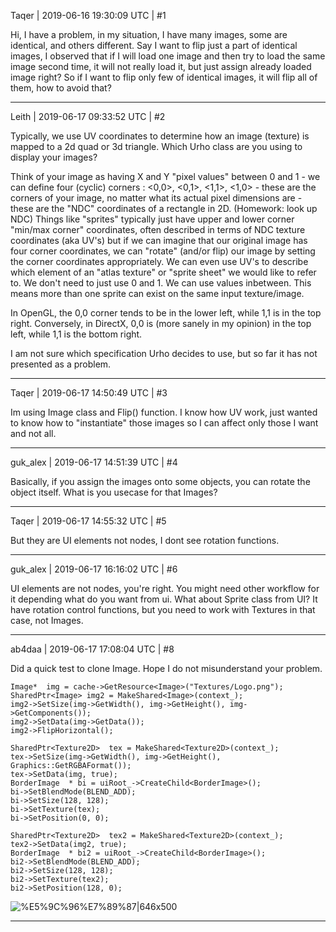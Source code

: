 Taqer | 2019-06-16 19:30:09 UTC | #1

Hi, 
I have a problem, in my situation, I have many images, some are identical, and others different.
Say I want to flip just a part of identical images, I observed that if I will load one image and then try to load the same image second time, it will not really load it, but just assign already loaded image right?
So if I want to flip only few of identical images, it will flip all of them, how to avoid that?

-------------------------

Leith | 2019-06-17 09:33:52 UTC | #2

Typically, we use UV coordinates to determine how an image (texture) is mapped to a 2d quad or 3d triangle. Which Urho class are you using to display your images?

Think of your image as having X and Y "pixel values" between 0 and 1 - we can define four (cyclic) corners : <0,0>, <0,1>, <1,1>, <1,0> - these are the corners of your image, no matter what its actual pixel dimensions are - these are the "NDC" coordinates of a rectangle in 2D. (Homework: look up NDC)
Things like "sprites" typically just have upper and lower corner "min/max corner" coordinates, often described in terms of NDC texture coordinates (aka UV's) but if we can imagine that our original image has four corner coordinates, we can "rotate" (and/or flip) our image by setting the corner coordinates appropriately. 
We can even use UV's to describe which element of an "atlas texture" or "sprite sheet" we would like to refer to. We don't need to just use 0 and 1. We can use values inbetween. This means more than one sprite can exist on the same input texture/image.

In OpenGL, the 0,0 corner tends to be in the lower left, while 1,1 is in the top right.
Conversely, in DirectX, 0,0 is (more sanely in my opinion) in the top left, while 1,1 is the bottom right.

I am not sure which specification Urho decides to use, but so far it has not presented as a problem.

-------------------------

Taqer | 2019-06-17 14:50:49 UTC | #3

Im using Image class and Flip() function. I know how UV work, just wanted to know how to "instantiate" those images so I can affect only those I want and not all.

-------------------------

guk_alex | 2019-06-17 14:51:39 UTC | #4

Basically, if you assign the images onto some objects, you can rotate the object itself. What is you usecase for that Images?

-------------------------

Taqer | 2019-06-17 14:55:32 UTC | #5

But they are UI elements not nodes, I dont see rotation functions.

-------------------------

guk_alex | 2019-06-17 16:16:02 UTC | #6

UI elements are not nodes, you're right. You might need other workflow for it depending what do you want from ui.
What about Sprite class from UI? It have rotation control functions, but you need to work with Textures in that case, not Images.

-------------------------

ab4daa | 2019-06-17 17:08:04 UTC | #8

Did a quick test to clone Image.
Hope I do not misunderstand your problem.

	Image*  img = cache->GetResource<Image>("Textures/Logo.png");
	SharedPtr<Image> img2 = MakeShared<Image>(context_);
	img2->SetSize(img->GetWidth(), img->GetHeight(), img->GetComponents());
	img2->SetData(img->GetData());
	img2->FlipHorizontal();

	SharedPtr<Texture2D>  tex = MakeShared<Texture2D>(context_);
	tex->SetSize(img->GetWidth(), img->GetHeight(), Graphics::GetRGBAFormat());
	tex->SetData(img, true);
	BorderImage  * bi = uiRoot_->CreateChild<BorderImage>();
	bi->SetBlendMode(BLEND_ADD);
	bi->SetSize(128, 128);
	bi->SetTexture(tex);
	bi->SetPosition(0, 0);

	SharedPtr<Texture2D>  tex2 = MakeShared<Texture2D>(context_);
	tex2->SetData(img2, true);
	BorderImage  * bi2 = uiRoot_->CreateChild<BorderImage>();
	bi2->SetBlendMode(BLEND_ADD);
	bi2->SetSize(128, 128);
	bi2->SetTexture(tex2);
	bi2->SetPosition(128, 0);

![%E5%9C%96%E7%89%87|646x500](upload://nIvhpf1g3tT37A0Sx3Nma7BnI0g.png)

-------------------------

